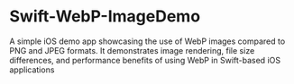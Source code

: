 # Swift-WebP-ImageDemo
A simple iOS demo app showcasing the use of WebP images compared to PNG and JPEG formats. It demonstrates image rendering, file size differences, and performance benefits of using WebP in Swift-based iOS applications
